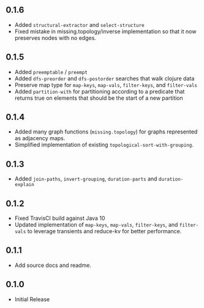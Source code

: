 ## 0.1.6

* Added `structural-extractor` and `select-structure`
* Fixed mistake in missing.topology/inverse implementation so that it now preserves nodes with no edges.

## 0.1.5

* Added `preemptable` / `preempt`
* Added `dfs-preorder` and `dfs-postorder` searches that walk clojure data
* Preserve map type for `map-keys`, `map-vals`, `filter-keys`, and `filter-vals`
* Added `partition-with` for partitioning according to a predicate that returns true on elements that should be the start of a new partition

## 0.1.4

* Added many graph functions (`missing.topology`) for graphs represented as adjacency maps.
* Simplified implementation of existing `topological-sort-with-grouping`.

## 0.1.3

* Added `join-paths`, `invert-grouping`, `duration-parts` and `duration-explain`

## 0.1.2

* Fixed TravisCI build against Java 10
* Updated implementation of `map-keys`, `map-vals`, `filter-keys`, and `filter-vals` to leverage transients and reduce-kv for better performance.

## 0.1.1

* Add source docs and readme.

## 0.1.0

* Initial Release